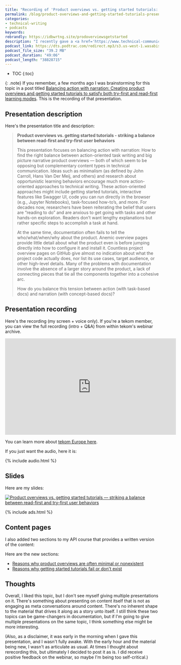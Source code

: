 ```yaml
---
title: "Recording of 'Product overviews vs. getting started tutorials: striking a balance between read-first and try-first user behaviors'"
permalink: /blog/product-overviews-and-getting-started-tutorials-presentation/
categories:
- technical-writing
- podcasts
keywords:
rebrandly: https://idbwrtng.site/prodoverviewsgetstarted
description: "I recently gave a <a href='https://www.technical-communication.org/tekom/webinars/upcoming-webinars?tx_zwbisdreiwebinars_webinar%5Baction%5D=detail&tx_zwbisdreiwebinars_webinar%5Bcontroller%5D=Webinar&tx_zwbisdreiwebinars_webinar%5Bwebinar%5D=68&cHash=b1f684b4bedfe40825c942dd02b5fa45'>webinar to tekom Europe</a> about product overviews and getting started tutorials. The recording and slides are below."
podcast_link: https://dts.podtrac.com/redirect.mp3/s3.us-west-1.wasabisys.com/idbwmedia.com/podcasts/product_overviews_and_tutorials_preso.mp3
podcast_file_size: "39.2 MB"
podcast_duration: "49:06"
podcast_length: "38828715"
---
```


* TOC
{:toc}

{: .note}
If you remember, a few months ago I was brainstorming for this topic in a post titled [Balancing action with narration: Creating product overviews and getting started tutorials to satisfy both try-first and read-first learning modes](/blog/balancing-action-with-narration-create-content-to-satisfy-opportunistic-and-systematic/). This is the recording of that presentation.

## Presentation description

Here's the presentation title and description:

> **Product overviews vs. getting started tutorials - striking a balance between read-first and try-first user behaviors**
>
> This presentation focuses on balancing action with narration: How to find the right balance between action-oriented task writing and big picture narrative product overviews — both of which seem to be opposing but complementary content types in technical communication. Ideas such as minimalism (as defined by John Carroll, Hans Van Der Meij, and others) and research about opportunistic learning behaviors encourage much more action-oriented approaches to technical writing. These action-oriented approaches might include getting started tutorials, interactive features like Swagger UI, code you can run directly in the browser (e.g., Jupyter Notebooks), task-focused how-to’s, and more. For decades now, researchers have been reiterating the belief that users are “reading to do” and are anxious to get going with tasks and other hands-on exploration. Readers don’t want lengthy explanations but rather specific steps to accomplish a task at hand.
>
> At the same time, documentation often fails to tell the who/what/when/why about the product. Anemic overview pages provide little detail about what the product even is before jumping directly into how to configure it and install it. Countless project overview pages on GitHub give almost no indication about what the project code actually does, nor list its use cases, target audience, or other high-level details. Many of the problems with documentation involve the absence of a larger story around the product, a lack of connecting pieces that tie all the components together into a cohesive arc.
>
> How do you balance this tension between action (with task-based docs) and narration (with concept-based docs)?

## Presentation recording

Here's the recording (my screen + voice only). If you're a tekom member, you can view the full recording (intro + Q&A) from within tekom's webinar archive.

<iframe width="560" height="315" src="https://www.youtube.com/embed/s8As7vYg8uU" title="YouTube video player" frameborder="0" allow="accelerometer; autoplay; clipboard-write; encrypted-media; gyroscope; picture-in-picture" allowfullscreen></iframe>

You can learn more about [tekom Europe here](https://www.technical-communication.org/).

If you just want the audio, here it is:

{% include audio.html %}

## Slides

Here are my slides:

<a href="https://idratherbewriting.com/slides/overviews_and_tutorials.html"><img src="https://s3.us-west-1.wasabisys.com/idbwmedia.com/images/prodoverviewsthumb.png" alt="Product overviews vs. getting started tutorials &mdash; striking a balance between read-first and try-first user behaviors" /></a>

{% include ads.html %}

## Content pages

I also added two sections to my API course that provides a written version of the content:

Here are the new sections:

* [Reasons why product overviews are often minimal or nonexistent](/learnapidoc/docapis_doc_overview.html#reasons_for_failure)
* [Reasons why getting started tutorials fail or don't exist](/learnapidoc/docapis_doc_getting_started_section.html#reasons_for_failure)

## Thoughts

Overall, I liked this topic, but I don't see myself giving multiple presentations on it. There's something about presenting on content itself that is not as engaging as meta conversations around content. There's no inherent shape to the material that drives it along as a story unto itself. I still think these two topics can be game-changers in documentation, but if I'm going to give multiple presentations on the same topic, I think something else might be more interesting.

(Also, as a disclaimer, it was early in the morning when I gave this presentation, and I wasn't fully awake. With the early hour and the material being new, I wasn't as articulate as usual. At times I thought about rerecording this, but ultimately I decided to post it as is. I did receive positive feedback on the webinar, so maybe I'm being too self-critical.)
